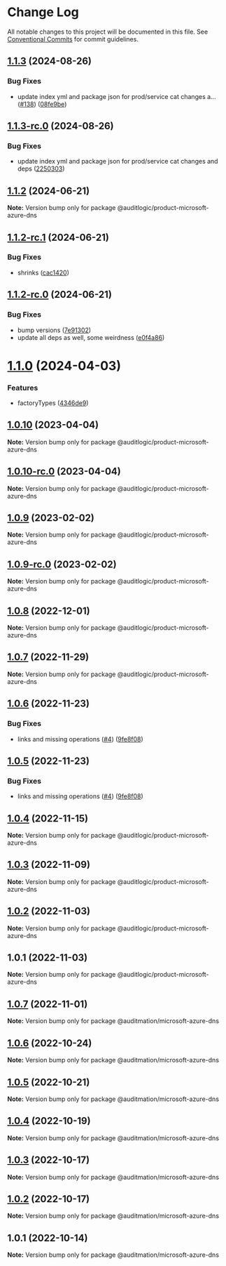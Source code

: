 # Change Log

All notable changes to this project will be documented in this file.
See [Conventional Commits](https://conventionalcommits.org) for commit guidelines.

## [1.1.3](https://github.com/auditlogic/product/compare/@auditlogic/product-microsoft-azure-dns@1.1.2...@auditlogic/product-microsoft-azure-dns@1.1.3) (2024-08-26)


### Bug Fixes

* update index yml and package json for prod/service cat changes a… ([#138](https://github.com/auditlogic/product/issues/138)) ([08fe9be](https://github.com/auditlogic/product/commit/08fe9beb1c8457462a19bc69caa02e6212d97e1a))





## [1.1.3-rc.0](https://github.com/auditlogic/product/compare/@auditlogic/product-microsoft-azure-dns@1.1.2...@auditlogic/product-microsoft-azure-dns@1.1.3-rc.0) (2024-08-26)


### Bug Fixes

* update index yml and package json for prod/service cat changes and deps ([2250303](https://github.com/auditlogic/product/commit/225030363a363608240135b7ebed386b28f01e4b))





## [1.1.2](https://github.com/auditlogic/product/compare/@auditlogic/product-microsoft-azure-dns@1.1.2-rc.1...@auditlogic/product-microsoft-azure-dns@1.1.2) (2024-06-21)

**Note:** Version bump only for package @auditlogic/product-microsoft-azure-dns





## [1.1.2-rc.1](https://github.com/auditlogic/product/compare/@auditlogic/product-microsoft-azure-dns@1.1.2-rc.0...@auditlogic/product-microsoft-azure-dns@1.1.2-rc.1) (2024-06-21)


### Bug Fixes

* shrinks ([cac1420](https://github.com/auditlogic/product/commit/cac14200fefcd8183ab69fe89a47bd3f70f563e9))





## [1.1.2-rc.0](https://github.com/auditlogic/product/compare/@auditlogic/product-microsoft-azure-dns@1.1.0...@auditlogic/product-microsoft-azure-dns@1.1.2-rc.0) (2024-06-21)


### Bug Fixes

* bump versions ([7e91302](https://github.com/auditlogic/product/commit/7e913023b8b312150ed7762c32fbbe616be71de5))
* update all deps as well, some weirdness ([e0f4a86](https://github.com/auditlogic/product/commit/e0f4a864714e2d3de6bbf3da014d5312fe53be2f))





# [1.1.0](https://github.com/auditlogic/product/compare/@auditlogic/product-microsoft-azure-dns@1.0.10...@auditlogic/product-microsoft-azure-dns@1.1.0) (2024-04-03)


### Features

* factoryTypes ([4346de9](https://github.com/auditlogic/product/commit/4346de92693aee892fccf725338ffc7b80ab182b))





## [1.0.10](https://github.com/auditlogic/product/compare/@auditlogic/product-microsoft-azure-dns@1.0.9...@auditlogic/product-microsoft-azure-dns@1.0.10) (2023-04-04)

**Note:** Version bump only for package @auditlogic/product-microsoft-azure-dns





## [1.0.10-rc.0](https://github.com/auditlogic/product/compare/@auditlogic/product-microsoft-azure-dns@1.0.9...@auditlogic/product-microsoft-azure-dns@1.0.10-rc.0) (2023-04-04)

**Note:** Version bump only for package @auditlogic/product-microsoft-azure-dns





## [1.0.9](https://github.com/auditlogic/product/compare/@auditlogic/product-microsoft-azure-dns@1.0.8...@auditlogic/product-microsoft-azure-dns@1.0.9) (2023-02-02)

**Note:** Version bump only for package @auditlogic/product-microsoft-azure-dns





## [1.0.9-rc.0](https://github.com/auditlogic/product/compare/@auditlogic/product-microsoft-azure-dns@1.0.8...@auditlogic/product-microsoft-azure-dns@1.0.9-rc.0) (2023-02-02)

**Note:** Version bump only for package @auditlogic/product-microsoft-azure-dns





## [1.0.8](https://github.com/auditlogic/product/compare/@auditlogic/product-microsoft-azure-dns@1.0.7...@auditlogic/product-microsoft-azure-dns@1.0.8) (2022-12-01)

**Note:** Version bump only for package @auditlogic/product-microsoft-azure-dns





## [1.0.7](https://github.com/auditlogic/product/compare/@auditlogic/product-microsoft-azure-dns@1.0.6...@auditlogic/product-microsoft-azure-dns@1.0.7) (2022-11-29)

**Note:** Version bump only for package @auditlogic/product-microsoft-azure-dns





## [1.0.6](https://github.com/auditlogic/product/compare/@auditlogic/product-microsoft-azure-dns@1.0.4...@auditlogic/product-microsoft-azure-dns@1.0.6) (2022-11-23)


### Bug Fixes

* links and missing operations ([#4](https://github.com/auditlogic/product/issues/4)) ([9fe8f08](https://github.com/auditlogic/product/commit/9fe8f08fe7c57fdb79f991ac35bd6ac2e7dcad38))





## [1.0.5](https://github.com/auditlogic/product/compare/@auditlogic/product-microsoft-azure-dns@1.0.4...@auditlogic/product-microsoft-azure-dns@1.0.5) (2022-11-23)


### Bug Fixes

* links and missing operations ([#4](https://github.com/auditlogic/product/issues/4)) ([9fe8f08](https://github.com/auditlogic/product/commit/9fe8f08fe7c57fdb79f991ac35bd6ac2e7dcad38))





## [1.0.4](https://github.com/auditlogic/product/compare/@auditlogic/product-microsoft-azure-dns@1.0.3...@auditlogic/product-microsoft-azure-dns@1.0.4) (2022-11-15)

**Note:** Version bump only for package @auditlogic/product-microsoft-azure-dns





## [1.0.3](https://github.com/auditlogic/product/compare/@auditlogic/product-microsoft-azure-dns@1.0.2...@auditlogic/product-microsoft-azure-dns@1.0.3) (2022-11-09)

**Note:** Version bump only for package @auditlogic/product-microsoft-azure-dns





## [1.0.2](https://github.com/auditlogic/product/compare/@auditlogic/product-microsoft-azure-dns@1.0.1...@auditlogic/product-microsoft-azure-dns@1.0.2) (2022-11-03)

**Note:** Version bump only for package @auditlogic/product-microsoft-azure-dns





## 1.0.1 (2022-11-03)

**Note:** Version bump only for package @auditlogic/product-microsoft-azure-dns





## [1.0.7](https://github.com/auditmation/store-content/compare/@auditmation/microsoft-azure-dns@1.0.6...@auditmation/microsoft-azure-dns@1.0.7) (2022-11-01)

**Note:** Version bump only for package @auditmation/microsoft-azure-dns





## [1.0.6](https://github.com/auditmation/store-content/compare/@auditmation/microsoft-azure-dns@1.0.5...@auditmation/microsoft-azure-dns@1.0.6) (2022-10-24)

**Note:** Version bump only for package @auditmation/microsoft-azure-dns





## [1.0.5](https://github.com/auditmation/store-content/compare/@auditmation/microsoft-azure-dns@1.0.4...@auditmation/microsoft-azure-dns@1.0.5) (2022-10-21)

**Note:** Version bump only for package @auditmation/microsoft-azure-dns





## [1.0.4](https://github.com/auditmation/store-content/compare/@auditmation/microsoft-azure-dns@1.0.3...@auditmation/microsoft-azure-dns@1.0.4) (2022-10-19)

**Note:** Version bump only for package @auditmation/microsoft-azure-dns





## [1.0.3](https://github.com/auditmation/store-content/compare/@auditmation/microsoft-azure-dns@1.0.2...@auditmation/microsoft-azure-dns@1.0.3) (2022-10-17)

**Note:** Version bump only for package @auditmation/microsoft-azure-dns





## [1.0.2](https://github.com/auditmation/store-content/compare/@auditmation/microsoft-azure-dns@1.0.1...@auditmation/microsoft-azure-dns@1.0.2) (2022-10-17)

**Note:** Version bump only for package @auditmation/microsoft-azure-dns





## 1.0.1 (2022-10-14)

**Note:** Version bump only for package @auditmation/microsoft-azure-dns
